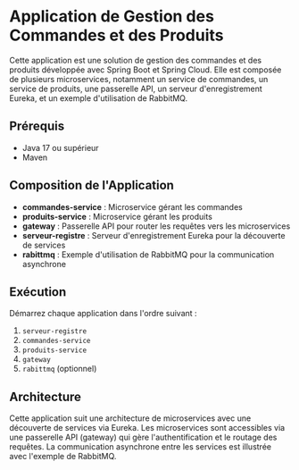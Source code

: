 # Application de Gestion des Commandes et des Produits

Cette application est une solution de gestion des commandes et des produits développée avec Spring Boot et Spring Cloud. Elle est composée de plusieurs microservices, notamment un service de commandes, un service de produits, une passerelle API, un serveur d'enregistrement Eureka, et un exemple d'utilisation de RabbitMQ.

## Prérequis

- Java 17 ou supérieur
- Maven

## Composition de l'Application

- **commandes-service** : Microservice gérant les commandes
- **produits-service** : Microservice gérant les produits
- **gateway** : Passerelle API pour router les requêtes vers les microservices
- **serveur-registre** : Serveur d'enregistrement Eureka pour la découverte de services
- **rabittmq** : Exemple d'utilisation de RabbitMQ pour la communication asynchrone

## Exécution

Démarrez chaque application dans l'ordre suivant :

1. `serveur-registre`
2. `commandes-service`
3. `produits-service`
4. `gateway`
5. `rabittmq` (optionnel)

## Architecture

Cette application suit une architecture de microservices avec une découverte de services via Eureka. Les microservices sont accessibles via une passerelle API (gateway) qui gère l'authentification et le routage des requêtes. La communication asynchrone entre les services est illustrée avec l'exemple de RabbitMQ.
